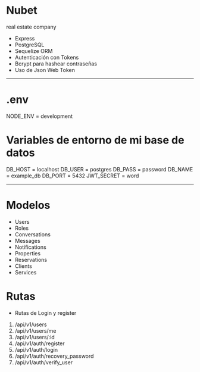 # Nubet

real estate company


- Express
- PostgreSQL
- Sequelize ORM
- Autenticación con Tokens
- Bcrypt para hashear contraseñas
- Uso de Json Web Token

----

# .env
NODE_ENV = development

# Variables de entorno de mi base de datos
DB_HOST = localhost
DB_USER = postgres
DB_PASS = password
DB_NAME = example_db
DB_PORT = 5432
JWT_SECRET = word

-----------

# Modelos

- Users
- Roles
- Conversations
- Messages
- Notifications
- Properties
- Reservations
- Clients 
- Services


# Rutas

- Rutas de Login y register

 1. /api/v1/users
 2. /api/v1/users/me
 3. /api/v1/users/:id
 4. /api/v1/auth/register
 5. /api/v1/auth/login
 6. /api/v1/auth/recovery_password
 7. /api/v1/auth/verify_user